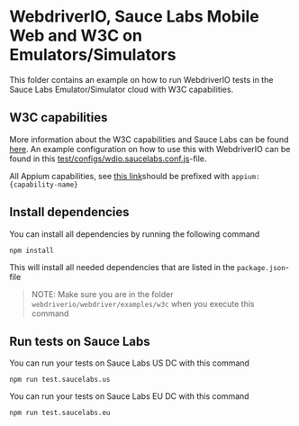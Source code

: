 # WebdriverIO, Sauce Labs Mobile Web and W3C on Emulators/Simulators
This folder contains an example on how to run WebdriverIO tests in the Sauce Labs Emulator/Simulator cloud with W3C 
capabilities.

## W3C capabilities
More information about the W3C capabilities and Sauce Labs can be found
[here](https://wiki.saucelabs.com/display/DOCS/W3C+Capabilities+Support). An example configuration on how to use this
with WebdriverIO can be found in this [test/configs/wdio.saucelabs.conf.js](./test/configs/wdio.saucelabs.conf.js)-file.

All Appium capabilities, see [this link](http://appium.io/docs/en/writing-running-appium/caps/)should be prefixed with 
`appium:{capability-name}`

## Install dependencies
You can install all dependencies by running the following command

    npm install

This will install all needed dependencies that are listed in the `package.json`-file

> NOTE: Make sure you are in the folder `webdriverio/webdriver/examples/w3c` when you execute this command

## Run tests on Sauce Labs
You can run your tests on Sauce Labs US DC with this command

    npm run test.saucelabs.us

You can run your tests on Sauce Labs EU DC with this command

    npm run test.saucelabs.eu
